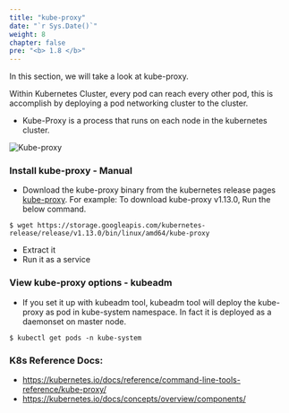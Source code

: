 ```yaml
---
title: "kube-proxy"
date: "`r Sys.Date()`"
weight: 8
chapter: false
pre: "<b> 1.8 </b>"
---
```


In this section, we will take a look at kube-proxy.

Within Kubernetes Cluster, every pod can reach every other pod, this is accomplish by deploying a pod networking cluster to the cluster. 
- Kube-Proxy is a process that runs on each node in the kubernetes cluster.

![Kube-proxy](../../images/part1/8/0008.png?featherlight=false&width=60pc)

### Install kube-proxy - Manual
- Download the kube-proxy binary from the kubernetes release pages [kube-proxy](https://storage.googleapis.com/kubernetes-release/release/v1.13.0/bin/linux/amd64/kube-proxy). For example: To download kube-proxy v1.13.0, Run the below command.
```
$ wget https://storage.googleapis.com/kubernetes-release/release/v1.13.0/bin/linux/amd64/kube-proxy
```
- Extract it
- Run it as a service

### View kube-proxy options - kubeadm
- If you set it up with kubeadm tool, kubeadm tool will deploy the kube-proxy as pod in kube-system namespace. In fact it is deployed as a daemonset on master node.
```
$ kubectl get pods -n kube-system
```


### K8s Reference Docs:

- https://kubernetes.io/docs/reference/command-line-tools-reference/kube-proxy/
- https://kubernetes.io/docs/concepts/overview/components/